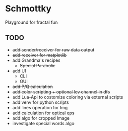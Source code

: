# Schmottky
Playground for fractal fun

## TODO
* ~~add sender/receiver for raw data output~~
* ~~add receiver for matplotlib~~
* add Grandma's recipes
    * ~~Special Parabolic~~
* add UI
    * CLI
    * GUI
* ~~add P/Q calculation~~
* ~~add color scripting + optional lev channel in dfs~~
* add Lua-Api to costomize coloring via external scripts
* add venv for python scripts
* add lines operation for Img
* add calculation for optical eps
* add algo for cropped Image
* investigate special words algo